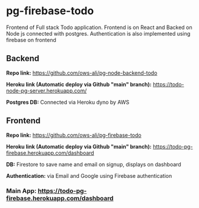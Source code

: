 # pg-firebase-todo
Frontend of Full stack Todo application. Frontend is on React and Backed on Node js connected with postgres. Authentication is also implemented using firebase on frontend

## Backend
**Repo link:** https://github.com/ows-ali/pg-node-backend-todo

**Heroku link (Automatic deploy via Github "main" branch):** https://todo-node-pg-server.herokuapp.com/

**Postgres DB:** Connected via Heroku dyno by AWS

## Frontend
**Repo link:** https://github.com/ows-ali/pg-firebase-todo 

**Heroku link (Automatic deploy via Github "main" branch):** https://todo-pg-firebase.herokuapp.com/dashboard

**DB:** Firestore to save name and email on signup, displays on dashboard

**Authentication:** via Email and Google using Firebase authentication

### Main App: https://todo-pg-firebase.herokuapp.com/dashboard
